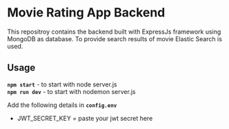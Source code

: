# Movie Rating App Backend
This repositroy contains the backend built with ExpressJs framework using MongoDB as database. To provide search results of movie Elastic Search is used.

## Usage

**`npm start`** - to start with node server.js <br>
**`npm run dev`** - to start with nodemon server.js

Add the following details in **`config.env`** <br>
 - JWT_SECRET_KEY = paste your jwt secret here

